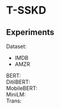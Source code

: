 # T-SSKD

## Experiments
Dataset:
- IMDB 
- AMZR

BERT: <br>
DitilBERT: <br>
MobileBERT: <br>
MiniLM: <br>
Trans: <br>
